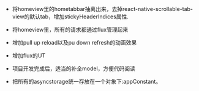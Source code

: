 - 将homeview里的hometabbar抽离出来，去掉react-native-scrollable-tab-view的默认tab，增加stickyHeaderIndices属性.

- 将homeview里，所有的请求都通过flux管理起来

<WIP>

- 增加pull up reload以及pu down refresh的动画效果

- 增加flux的UT

- 项目开发完成后，适当的补全model，方便代码阅读

- 把所有的asyncstorage统一存放在一个对象下:appConstant。